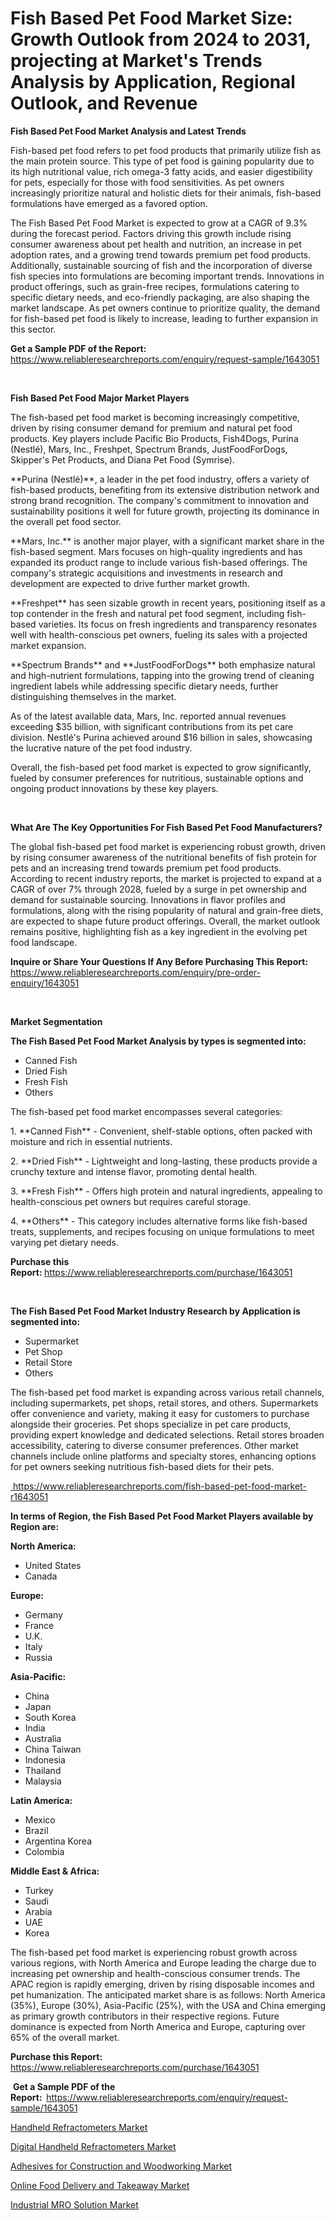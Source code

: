 <p><h1>Fish Based Pet Food Market Size: Growth Outlook from 2024 to 2031, projecting at Market's Trends Analysis by Application, Regional Outlook, and Revenue</h1></p><p><strong>Fish Based Pet Food Market Analysis and Latest Trends</strong></p>
<p><p>Fish-based pet food refers to pet food products that primarily utilize fish as the main protein source. This type of pet food is gaining popularity due to its high nutritional value, rich omega-3 fatty acids, and easier digestibility for pets, especially for those with food sensitivities. As pet owners increasingly prioritize natural and holistic diets for their animals, fish-based formulations have emerged as a favored option.</p><p>The Fish Based Pet Food Market is expected to grow at a CAGR of 9.3% during the forecast period. Factors driving this growth include rising consumer awareness about pet health and nutrition, an increase in pet adoption rates, and a growing trend towards premium pet food products. Additionally, sustainable sourcing of fish and the incorporation of diverse fish species into formulations are becoming important trends. Innovations in product offerings, such as grain-free recipes, formulations catering to specific dietary needs, and eco-friendly packaging, are also shaping the market landscape. As pet owners continue to prioritize quality, the demand for fish-based pet food is likely to increase, leading to further expansion in this sector.</p></p>
<p><strong>Get a Sample PDF of the Report:&nbsp;</strong> <a href="https://www.reliableresearchreports.com/enquiry/request-sample/1643051?utm_campaign=7&utm_medium=2&utm_source=Github&utm_content=ia&utm_term=23102024&utm_id=fish-based-pet-food">https://www.reliableresearchreports.com/enquiry/request-sample/1643051</a></p>
<p>&nbsp;</p>
<p><strong>Fish Based Pet Food Major Market Players</strong></p>
<p><p>The fish-based pet food market is becoming increasingly competitive, driven by rising consumer demand for premium and natural pet food products. Key players include Pacific Bio Products, Fish4Dogs, Purina (Nestlé), Mars, Inc., Freshpet, Spectrum Brands, JustFoodForDogs, Skipper's Pet Products, and Diana Pet Food (Symrise).</p><p>**Purina (Nestlé)**, a leader in the pet food industry, offers a variety of fish-based products, benefiting from its extensive distribution network and strong brand recognition. The company's commitment to innovation and sustainability positions it well for future growth, projecting its dominance in the overall pet food sector.</p><p>**Mars, Inc.** is another major player, with a significant market share in the fish-based segment. Mars focuses on high-quality ingredients and has expanded its product range to include various fish-based offerings. The company's strategic acquisitions and investments in research and development are expected to drive further market growth.</p><p>**Freshpet** has seen sizable growth in recent years, positioning itself as a top contender in the fresh and natural pet food segment, including fish-based varieties. Its focus on fresh ingredients and transparency resonates well with health-conscious pet owners, fueling its sales with a projected market expansion.</p><p>**Spectrum Brands** and **JustFoodForDogs** both emphasize natural and high-nutrient formulations, tapping into the growing trend of cleaning ingredient labels while addressing specific dietary needs, further distinguishing themselves in the market.</p><p>As of the latest available data, Mars, Inc. reported annual revenues exceeding $35 billion, with significant contributions from its pet care division. Nestlé's Purina achieved around $16 billion in sales, showcasing the lucrative nature of the pet food industry.</p><p>Overall, the fish-based pet food market is expected to grow significantly, fueled by consumer preferences for nutritious, sustainable options and ongoing product innovations by these key players.</p></p>
<p>&nbsp;</p>
<p><strong>What Are The Key Opportunities For Fish Based Pet Food Manufacturers?</strong></p>
<p><p>The global fish-based pet food market is experiencing robust growth, driven by rising consumer awareness of the nutritional benefits of fish protein for pets and an increasing trend towards premium pet food products. According to recent industry reports, the market is projected to expand at a CAGR of over 7% through 2028, fueled by a surge in pet ownership and demand for sustainable sourcing. Innovations in flavor profiles and formulations, along with the rising popularity of natural and grain-free diets, are expected to shape future product offerings. Overall, the market outlook remains positive, highlighting fish as a key ingredient in the evolving pet food landscape.</p></p>
<p><strong>Inquire or Share Your Questions If Any Before Purchasing This Report:</strong> <a href="https://www.reliableresearchreports.com/enquiry/pre-order-enquiry/1643051?utm_campaign=7&utm_medium=2&utm_source=Github&utm_content=ia&utm_term=23102024&utm_id=fish-based-pet-food">https://www.reliableresearchreports.com/enquiry/pre-order-enquiry/1643051</a></p>
<p>&nbsp;</p>
<p><strong>Market Segmentation</strong></p>
<p><strong>The Fish Based Pet Food Market Analysis by types is segmented into:</strong></p>
<p><ul><li>Canned Fish</li><li>Dried Fish</li><li>Fresh Fish</li><li>Others</li></ul></p>
<p><p>The fish-based pet food market encompasses several categories: </p><p>1. **Canned Fish** - Convenient, shelf-stable options, often packed with moisture and rich in essential nutrients.</p><p>   </p><p>2. **Dried Fish** - Lightweight and long-lasting, these products provide a crunchy texture and intense flavor, promoting dental health.</p><p>   </p><p>3. **Fresh Fish** - Offers high protein and natural ingredients, appealing to health-conscious pet owners but requires careful storage.</p><p>4. **Others** - This category includes alternative forms like fish-based treats, supplements, and recipes focusing on unique formulations to meet varying pet dietary needs.</p></p>
<p><strong>Purchase this Report:&nbsp;</strong><a href="https://www.reliableresearchreports.com/purchase/1643051?utm_campaign=7&utm_medium=2&utm_source=Github&utm_content=ia&utm_term=23102024&utm_id=fish-based-pet-food">https://www.reliableresearchreports.com/purchase/1643051</a></p>
<p>&nbsp;</p>
<p><strong>The Fish Based Pet Food Market Industry Research by Application is segmented into:</strong></p>
<p><ul><li>Supermarket</li><li>Pet Shop</li><li>Retail Store</li><li>Others</li></ul></p>
<p><p>The fish-based pet food market is expanding across various retail channels, including supermarkets, pet shops, retail stores, and others. Supermarkets offer convenience and variety, making it easy for customers to purchase alongside their groceries. Pet shops specialize in pet care products, providing expert knowledge and dedicated selections. Retail stores broaden accessibility, catering to diverse consumer preferences. Other market channels include online platforms and specialty stores, enhancing options for pet owners seeking nutritious fish-based diets for their pets.</p></p>
<p><a href="https://www.reliableresearchreports.com/fish-based-pet-food-market-r1643051?utm_campaign=7&utm_medium=2&utm_source=Github&utm_content=ia&utm_term=23102024&utm_id=fish-based-pet-food">&nbsp;https://www.reliableresearchreports.com/fish-based-pet-food-market-r1643051</a></p>
<p><strong>In terms of Region, the Fish Based Pet Food Market Players available by Region are:</strong></p>
<p>
    <p> <strong> North America: </strong>
        <ul>
            <li>United States</li>
            <li>Canada</li>
        </ul>
        </p> 
    <p> <strong> Europe: </strong>
        <ul>
            <li>Germany</li>
            <li>France</li>
            <li>U.K.</li>
            <li>Italy</li>
            <li>Russia</li>
        </ul>
        </p> 
    <p> <strong> Asia-Pacific: </strong>
        <ul>
            <li>China</li>
            <li>Japan</li>
            <li>South Korea</li>
            <li>India</li>
            <li>Australia</li>
            <li>China Taiwan</li>
            <li>Indonesia</li>
            <li>Thailand</li>
            <li>Malaysia</li>
        </ul>
        </p> 
    <p> <strong> Latin America: </strong>
        <ul>
            <li>Mexico</li>
            <li>Brazil</li>
            <li>Argentina Korea</li>
            <li>Colombia</li>
        </ul>
        </p> 
    <p> <strong> Middle East & Africa: </strong>
        <ul>
            <li>Turkey</li>
            <li>Saudi</li>
            <li>Arabia</li>
            <li>UAE</li>
            <li>Korea</li>
        </ul>
    </p>
    </p>
<p><p>The fish-based pet food market is experiencing robust growth across various regions, with North America and Europe leading the charge due to increasing pet ownership and health-conscious consumer trends. The APAC region is rapidly emerging, driven by rising disposable incomes and pet humanization. The anticipated market share is as follows: North America (35%), Europe (30%), Asia-Pacific (25%), with the USA and China emerging as primary growth contributors in their respective regions. Future dominance is expected from North America and Europe, capturing over 65% of the overall market.</p></p>
<p><strong>Purchase this Report: </strong><a href="https://www.reliableresearchreports.com/purchase/1643051?utm_campaign=7&utm_medium=2&utm_source=Github&utm_content=ia&utm_term=23102024&utm_id=fish-based-pet-food">https://www.reliableresearchreports.com/purchase/1643051</a></p>
<p>&nbsp;<strong>Get a Sample PDF of the Report:&nbsp;&nbsp;</strong><a href="https://www.reliableresearchreports.com/enquiry/request-sample/1643051?utm_campaign=7&utm_medium=2&utm_source=Github&utm_content=ia&utm_term=23102024&utm_id=fish-based-pet-food">https://www.reliableresearchreports.com/enquiry/request-sample/1643051</a></p>
<p><strong></strong></p>
<p><p><a href="https://issuu.com/reportprime-2/docs/handheld-refractometers-market-size_6b31ccae117ba8?utm_campaign=7&utm_medium=2&utm_source=Github&utm_content=ia&utm_term=23102024&utm_id=fish-based-pet-food">Handheld Refractometers Market</a></p><p><a href="https://issuu.com/reportprime-2/docs/digital-handheld-refractometers-mar_9bea7181a5e7bd?utm_campaign=7&utm_medium=2&utm_source=Github&utm_content=ia&utm_term=23102024&utm_id=fish-based-pet-food">Digital Handheld Refractometers Market</a></p><p><a href="https://github.com/MelgarBasny/Market-Research-Report-List-1/blob/main/adhesives-for-construction-and-woodworking-market.md?utm_campaign=7&utm_medium=2&utm_source=Github&utm_content=ia&utm_term=23102024&utm_id=fish-based-pet-food">Adhesives for Construction and Woodworking Market</a></p><p><a href="https://www.linkedin.com/pulse/consumer-behavior-shifts-online-food-delivery-takeaway-market-9sztf?utm_campaign=7&utm_medium=2&utm_source=Github&utm_content=ia&utm_term=23102024&utm_id=fish-based-pet-food">Online Food Delivery and Takeaway Market</a></p><p><a href="https://github.com/darientvns/Market-Research-Report-List-1/blob/main/industrial-mro-solution-market.md?utm_campaign=7&utm_medium=2&utm_source=Github&utm_content=ia&utm_term=23102024&utm_id=fish-based-pet-food">Industrial MRO Solution Market</a></p></p>